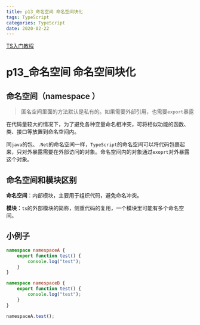 ```yaml
---
title: p13_命名空间 命名空间块化
tags: TypeScript
categories: TypeScript
date: 2020-02-22
---
```


[TS入门教程](https://ts.xcatliu.com/ )

# p13_命名空间 命名空间块化

## 命名空间（namespace ）

> 匿名空间里面的方法默认是私有的。如果需要外部引用，也需要`export`暴露

在代码量较大的情况下，为了避免各种变量命名相冲突，可将相似功能的函数、类、接口等放置到命名空间内。

同`java`的包、`.Net`的命名空间一样，`TypeScript`的命名空间可以将代码包裹起来，只对外暴露需要在外部访问的对象。命名空间内的对象通过`exoprt`对外暴露这个对象。

## 命名空间和模块区别

**命名空间**：内部模块，主要用于组织代码，避免命名冲突。

**模块**：`ts`的外部模块的简称，侧重代码的复用，一个模块里可能有多个命名空间。

## 小例子

```typescript
namespace namespaceA {
    export function test() {
        console.log("test");
    }
}

namespace namespaceB {
    export function test() {
        console.log("test");
    }
}

namespaceA.test();
```

